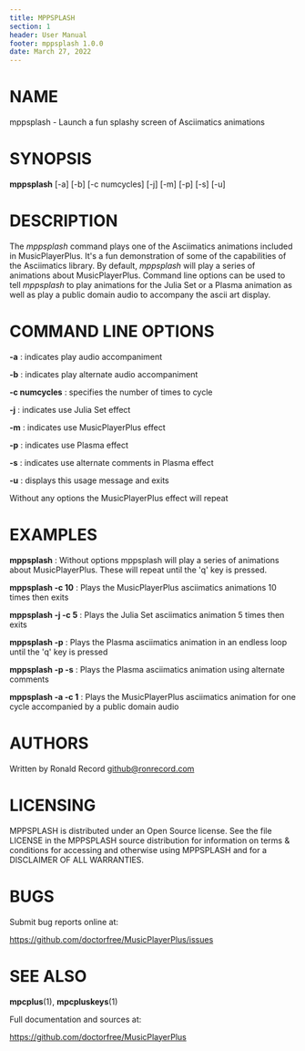 ```yaml
---
title: MPPSPLASH
section: 1
header: User Manual
footer: mppsplash 1.0.0
date: March 27, 2022
---
```

# NAME
mppsplash - Launch a fun splashy screen of Asciimatics animations

# SYNOPSIS
**mppsplash** [-a] [-b] [-c numcycles] [-j] [-m] [-p] [-s] [-u]

# DESCRIPTION
The *mppsplash* command plays one of the Asciimatics animations included in MusicPlayerPlus.
It's a fun demonstration of some of the capabilities of the Asciimatics library. By default,
*mppsplash* will play a series of animations about MusicPlayerPlus. Command line options
can be used to tell *mppsplash* to play animations for the Julia Set or a Plasma animation
as well as play a public domain audio to accompany the ascii art display.

# COMMAND LINE OPTIONS
**-a**
: indicates play audio accompaniment

**-b**
: indicates play alternate audio accompaniment

**-c numcycles**
: specifies the number of times to cycle

**-j**
: indicates use Julia Set effect

**-m**
: indicates use MusicPlayerPlus effect

**-p**
: indicates use Plasma effect

**-s**
: indicates use alternate comments in Plasma effect

**-u**
: displays this usage message and exits

Without any options the MusicPlayerPlus effect will repeat

# EXAMPLES
**mppsplash**
: Without options mppsplash will play a series of animations about MusicPlayerPlus. These will repeat until the 'q' key is pressed.

**mppsplash -c 10**
: Plays the MusicPlayerPlus asciimatics animations 10 times then exits 

**mppsplash -j -c 5**
: Plays the Julia Set asciimatics animation 5 times then exits 

**mppsplash -p**
: Plays the Plasma asciimatics animation in an endless loop until the 'q' key is pressed

**mppsplash -p -s**
: Plays the Plasma asciimatics animation using alternate comments

**mppsplash -a -c 1**
: Plays the MusicPlayerPlus asciimatics animation for one cycle accompanied by a public domain audio

# AUTHORS
Written by Ronald Record github@ronrecord.com

# LICENSING
MPPSPLASH is distributed under an Open Source license.
See the file LICENSE in the MPPSPLASH source distribution
for information on terms &amp; conditions for accessing and
otherwise using MPPSPLASH and for a DISCLAIMER OF ALL WARRANTIES.

# BUGS
Submit bug reports online at:

https://github.com/doctorfree/MusicPlayerPlus/issues

# SEE ALSO
**mpcplus**(1), **mpcpluskeys**(1)

Full documentation and sources at:

https://github.com/doctorfree/MusicPlayerPlus

